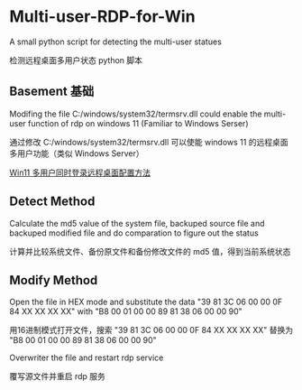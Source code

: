 # Multi-user-RDP-for-Win

A small python script for detecting the multi-user statues

检测远程桌面多用户状态 python 脚本

## Basement 基础

Modifing the file C:/windows/system32/termsrv.dll could enable the multi-user function of rdp on windows 11 (Familiar to Windows Serser)

通过修改 C:/windows/system32/termsrv.dll 可以使能 windows 11 的远程桌面多用户功能（类似 Windows Server）

[Win11 多用户同时登录远程桌面配置方法](https://www.wyr.me/post/701)

## Detect Method

Calculate the md5 value of the system file, backuped source file and backuped modified file and do comparation to figure out the status

计算并比较系统文件、备份原文件和备份修改文件的 md5 值，得到当前系统状态

## Modify Method

Open the file in HEX mode and substitute the data "39 81 3C 06 00 00 0F 84 XX XX XX XX" with "B8 00 01 00 00 89 81 38 06 00 00 90"

用16进制模式打开文件，搜索 "39 81 3C 06 00 00 0F 84 XX XX XX XX" 替换为 "B8 00 01 00 00 89 81 38 06 00 00 90"

Overwriter the file and restart rdp service

覆写源文件并重启 rdp 服务